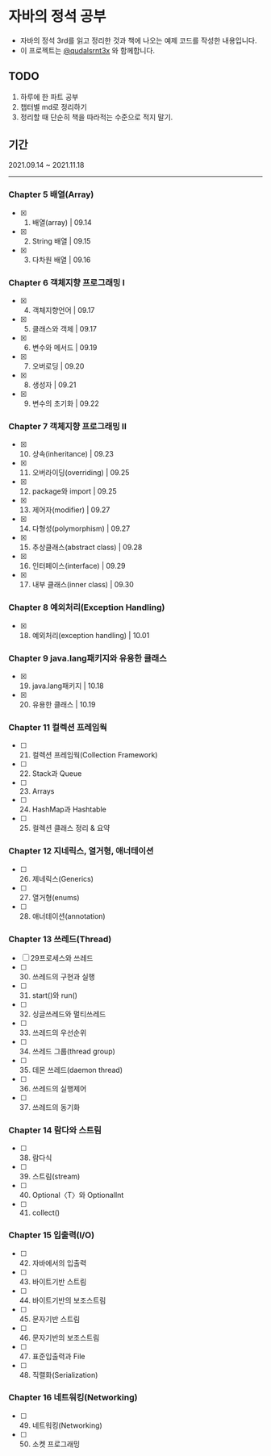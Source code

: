 # 자바의 정석 공부

- 자바의 정석 3rd를 읽고 정리한 것과 책에 나오는 예제 코드를 작성한 내용입니다.
- 이 프로젝트는 [@qudalsrnt3x](https://github.com/qudalsrnt3x) 와 함께합니다.
## TODO

1. 하루에 한 파트 공부
2. 챕터별 md로 정리하기
3. 정리할 때 단순히 책을 따라적는 수준으로 적지 말기.


## 기간

2021.09.14 ~ 2021.11.18

---

### Chapter 5 배열(Array)

- [x] 1. 배열(array) | 09.14
- [x] 2. String 배열 | 09.15
- [x] 3. 다차원 배열 | 09.16

### Chapter 6 객체지향 프로그래밍 I

- [x] 4. 객체지향언어 | 09.17
- [x] 5. 클래스와 객체 | 09.17
- [x] 6. 변수와 메서드 | 09.19
- [x] 7. 오버로딩 | 09.20
- [x] 8. 생성자 | 09.21
- [x] 9. 변수의 초기화 | 09.22

### Chapter 7 객체지향 프로그래밍 II

- [x] 10. 상속(inheritance) | 09.23
- [x] 11. 오버라이딩(overriding) | 09.25
- [x] 12. package와 import | 09.25
- [x] 13. 제어자(modifier) | 09.27
- [x] 14. 다형성(polymorphism) | 09.27
- [x] 15. 추상클래스(abstract class) | 09.28
- [x] 16. 인터페이스(interface) | 09.29
- [x] 17. 내부 클래스(inner class) | 09.30

### Chapter 8 예외처리(Exception Handling)

- [x] 18. 예외처리(exception handling) | 10.01

### Chapter 9 java.lang패키지와 유용한 클래스

- [x] 19. java.lang패키지 | 10.18
- [x] 20. 유용한 클래스 | 10.19

### Chapter 11 컬렉션 프레임웍

- [ ] 21. 컬렉션 프레임웍(Collection Framework)
- [ ] 22. Stack과 Queue
- [ ] 23. Arrays
- [ ] 24. HashMap과 Hashtable
- [ ] 25. 컬렉션 클래스 정리 & 요약

### Chapter 12 지네릭스, 열거형, 애너테이션

- [ ] 26. 제네릭스(Generics)
- [ ] 27. 열거형(enums)
- [ ] 28. 애너테이션(annotation)

### Chapter 13 쓰레드(Thread)

- [ ] 29프로세스와 쓰레드
- [ ] 30. 쓰레드의 구현과 실행
- [ ] 31. start()와 run()
- [ ] 32. 싱글쓰레드와 멀티쓰레드
- [ ] 33. 쓰레드의 우선순위
- [ ] 34. 쓰레드 그룹(thread group)
- [ ] 35. 데몬 쓰레드(daemon thread)
- [ ] 36. 쓰레드의 실행제어
- [ ] 37. 쓰레드의 동기화

### Chapter 14 람다와 스트림

- [ ] 38. 람다식
- [ ] 39. 스트림(stream)
- [ ] 40. Optional〈T〉와 OptionalInt
- [ ] 41. collect()

### Chapter 15 입출력(I/O)

- [ ] 42. 자바에서의 입출력
- [ ] 43. 바이트기반 스트림
- [ ] 44. 바이트기반의 보조스트림
- [ ] 45. 문자기반 스트림
- [ ] 46. 문자기반의 보조스트림
- [ ] 47. 표준입출력과 File
- [ ] 48. 직렬화(Serialization)

### Chapter 16 네트워킹(Networking)

- [ ] 49. 네트워킹(Networking)
- [ ] 50. 소켓 프로그래밍